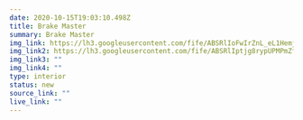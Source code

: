 ```yaml
---
date: 2020-10-15T19:03:10.498Z
title: Brake Master
summary: Brake Master
img_link: https://lh3.googleusercontent.com/fife/ABSRlIoFwIrZnL_eL1HemjEQvnJQV9DGaX-svDuvc22xembI1tKn35IviBqw7pBbJ5f2hRShtxc4Rl3AMzuLVOCzISYObipcJqF-W92lyErPSq7i8s2_T0hWvldcsyIJcnXtzo7mXNKGFAbLqPovyw0z-2QLvy3SNB0q6NPK-crEJoJxrG5dsHYlUSQ5BQrhRvlMuK2cgdUAx4A97jksFiki5qTlMnP1HUbhb-uc6z8v7U_wmrubYn0n_ysenK-825IJoMwMY6OZ1c1H7Fp1L7i47ZyK7cjVY7C0ksnUtD0S_tbCo7yR8yxQmKDbg9xkvJv1D-w9txXIeyuW3cmN7Sh4uptnev-RF5jHPxN0TlgfWpPfhp0UTuTgNVu3rMRmUf_WQCI5othnKV2RofuUbNpx4mgL-VmgP3lhZjQIcTxyYlzguHaQJ7wRAnaC8Fh4HJ-ceHyrTs97Kl8qBMhLqrG88inqMti9xC7uXhuOWQ9IAAkoctHiPOuf23Y7XT-2khkHOzSkS1nWu9YhbDN0bxVO5wYDnx4HtsDaPOM7YhpWfz6kPxCnYQe2dqqbpG-gbpJFFbSo1qUzcJaFzHZwVGTONfAwydVK9JS8GSmYzIpEYUA5Wa9I3GkU5EKEp2zVBNH8afXwfu30HNblrVhaDliVdbpdfi0JYjV44uEaQbL_p-8imCyRtoS3W1uLiwKQ9495BJmh5-5Oyyn-LTabe1yAkTM42YlUnXTTlw=w795-h666-ft
img_link2: https://lh3.googleusercontent.com/fife/ABSRlIptjg8rypUPMPmZfj0SAPHwUKlkJc_2a1mW-7UCU3X9wucNjfm87qbeup3HWPHk4VBTSCbdSuE0SqoEAxAuqD_rl82WziGXo5bZgaalFDAJL8IEsT_BSDztPjidRnk0xV3Auzcp2DrTnEwh4uUKX7Ja1Iew4WV6ZMOVoIRoQSiJ7E8ysvfpwVhm99qy6mqEhWU_fjRGBg5LPeWe-7bI_JDExwQ5Y1QnAh63hZ_LA7uiA4AHeixaG19d7vn73HNlVCpA0j6Fl-2kId4BTBCAR-Qa4JhYXTLHXl33pwofHBxdCbF0k38aGDWS04SL7YaFVn9nsJqpjJHM16cNCel5ULWJm8KAu7tcKtDWEB8Jf0i3zreh8iiuGNn6EsIgKl3Cr7fpL8dO4XX2DpvUoIBwudyhUjw7TDPaP7ZGgx5nn5rIliCSDyq00Gj3CPQZTqDPTfvZTeDcq-mEoGEUVBNVeSZSDhMyBBHn9Inzp0xuiK_16A3r1lkgwRP8OazhLd79MJNWjYemDFh8X9Dq5IL4maQKDS1LBH0oL8BrNVsOaBQ7CPUtx3yiJYznN3XeRp7aal1Gw9zTyK5tVsyGjKKyL1vINqCU-WhE9SL4xg7YR3IML_MR0hwO97sPpRhnVWpDN0KcsfnaNLnwZuFxot8jfpZc3PVn6q8yU723a1C6q6XkVwWT-Mz9yupcUNI0TpQmVOJIyidWRWq-03756oSD1NrY26D84oU_Cw=w795-h666-ft
img_link3: ""
img_link4: ""
type: interior
status: new
source_link: ""
live_link: ""
---
```


